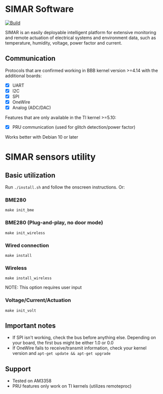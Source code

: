 # SIMAR Software

[![Build](https://github.com/cnpem-iot/simar-software/actions/workflows/c-cpp.yml/badge.svg)](https://github.com/cnpem-iot/simar-software/actions/workflows/c-cpp.yml)

SIMAR is an easily deployable intelligent platform for extensive monitoring and remote actuation of electrical systems and environment data, such as temperature, humidity, voltage, power factor and current. 

## Communication

Protocols that are confirmed working in BBB kernel version >=4.14 with the additional boards:
- [x] UART
- [x] I2C
- [x] SPI
- [x] OneWire
- [x] Analog (ADC/DAC)

Features that are only available in the TI kernel >=5.10:
- [x] PRU communication (used for glitch detection/power factor)

Works better with Debian 10 or later

# SIMAR sensors utility 

## Basic utilization

Run `./install.sh` and follow the onscreen instructions. Or:

### BME280
``` 
make init_bme
```

### BME280 (Plug-and-play, no door mode)
``` 
make init_wireless
```

### Wired connection
```
make install
``` 

### Wireless
```
make install_wireless
```

NOTE: This option requires user input

### Voltage/Current/Actuation
```
make init_volt
```

## Important notes
- If SPI isn't working, check the bus before anything else. Depending on your board, the first bus might be either 1.0 or 0.0
- If OneWire fails to receive/transmit information, check your kernel version and `apt-get update && apt-get upgrade`

## Support
- Tested on AM3358
- PRU features only work on TI kernels (utilizes remoteproc)
